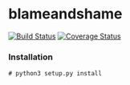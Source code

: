 # blameandshame

[![Build Status](https://travis-ci.org/squaresLab/blameandshame.svg?branch=master)](https://travis-ci.org/squaresLab/blameandshame)
[![Coverage Status](https://coveralls.io/repos/github/squaresLab/blameandshame/badge.svg?branch=add-coveralls)](https://coveralls.io/github/squaresLab/blameandshame?branch=add-coveralls)

### Installation

```
# python3 setup.py install
```

